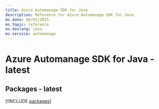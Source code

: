 ```yaml
---
title: Azure Automanage SDK for Java
description: Reference for Azure Automanage SDK for Java
ms.date: 06/02/2025
ms.topic: reference
ms.devlang: java
ms.service: automanage
---
```

# Azure Automanage SDK for Java - latest
## Packages - latest
[!INCLUDE [packages](automanage-index.md)]